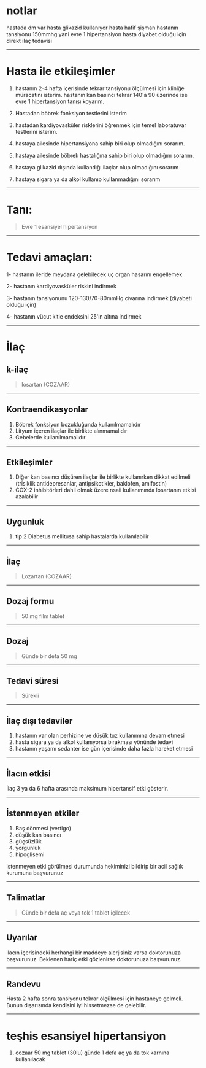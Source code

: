 # notlar

hastada dm var
hasta glikazid kullanıyor
hasta hafif şişman
hastanın tansiyonu 150mmhg yani evre 1 hipertansiyon
hasta diyabet olduğu için direkt ilaç tedavisi

---

# Hasta ile etkileşimler

1. hastanın 2-4 hafta içerisinde tekrar tansiyonu ölçülmesi için kliniğe müracatını isterim. hastanın kan basıncı tekrar 140'a 90 üzerinde ise evre 1 hipertansiyon tanısı koyarım.

2. Hastadan böbrek fonksiyon testlerini isterim

3. hastadan kardiyovasküler risklerini öğrenmek için temel laboratuvar testlerini isterim.

4. hastaya ailesinde hipertansiyona sahip biri olup olmadığını sorarım. 

5. hastaya ailesinde böbrek hastalığına sahip biri olup olmadığını sorarım.

6. hastaya glikazid dışında kullandığı ilaçlar olup olmadığını sorarım

7. hastaya sigara ya da alkol kullanıp kullanmadığını sorarım

---

# Tanı:

>Evre 1 esansiyel hipertansiyon

---

# Tedavi amaçları:

1- hastanın ileride meydana gelebilecek uç organ hasarını engellemek

2- hastanın kardiyovasküler riskini indirmek

3- hastanın tansiyonunu 120-130/70-80mmHg civarına indirmek (diyabeti olduğu için)

4- hastanın vücut kitle endeksini 25'in altına indirmek

---

# İlaç

## k-ilaç

>losartan (COZAAR)

---

## Kontraendikasyonlar

1. Böbrek fonksiyon bozukluğunda kullanılmamalıdır
2. Lityum içeren ilaçlar ile birlikte alınmamalıdır
3. Gebelerde kullanılmamalıdır

---

## Etkileşimler

1. Diğer kan basıncı düşüren ilaçlar ile birlikte kullanırken dikkat edilmeli (trisiklik antidepresanlar, antipsikotikler, baklofen, amifostin)
2. COX-2 inhibitörleri dahil olmak üzere nsaii kullanımında losartanın etkisi azalabilir

---

## Uygunluk

1. tip 2 Diabetus mellitusa sahip hastalarda kullanılabilir

---

## İlaç

>Lozartan (COZAAR)

---

## Dozaj formu

>50 mg film tablet

---

## Dozaj

>Günde bir defa 50 mg

---

## Tedavi süresi

>Sürekli

---

## İlaç dışı tedaviler

1. hastanın var olan perhizine ve düşük tuz kullanımına devam etmesi
2. hasta sigara ya da alkol kullanıyorsa bırakması yönünde tedavi
3. hastanın yaşamı sedanter ise gün içerisinde daha fazla hareket etmesi

---

## İlacın etkisi

İlaç 3 ya da 6 hafta arasında maksimum hipertansif etki gösterir. 

---

## İstenmeyen etkiler

1. Baş dönmesi (vertigo)
2. düşük kan basıncı
3. güçsüzlük
4. yorgunluk
5. hipoglisemi

istenmeyen etki görülmesi durumunda hekiminizi bildirip bir acil sağlık kurumuna başvurunuz

---

## Talimatlar

>Günde bir defa aç veya tok 1 tablet içilecek

---

## Uyarılar

ilacın içerisindeki herhangi bir maddeye alerjisiniz varsa doktorunuza başvurunuz. Beklenen hariç etki gözlenirse doktorunuza başvurunuz.

---

## Randevu

Hasta 2 hafta sonra tansiyonu tekrar ölçülmesi için hastaneye gelmeli. Bunun dışarısında kendisini iyi hissetmezse de gelebilir.

---



# teşhis esansiyel hipertansiyon

1. cozaar 50 mg tablet (30lu) günde 1 defa aç ya da tok karnına kullanılacak








